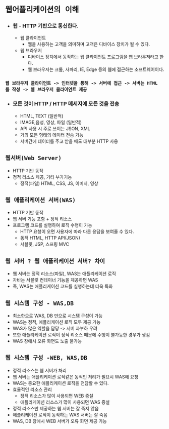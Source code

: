 # `웹어플리케이션의 이해 `

- ### 웹 - HTTP 기반으로 통신한다.
    - 웹 클라이언트 
        - 웹을 사용하는 고객을 의미하며 고객은 디바이스 장치가 될 수 있다.
    - 웹 브라우저
        - 디바이스 장치에서 동작하는 웹 클라이언트 프로그램을 웹 브라우저라고 한다.
        - 웹 브라우저는 크롬, 사파리, IE, Edge 등의 웹에 접근하는 소프트웨어이다.
### `웹 브라우저 클라이언트 -> 인터넷을 통해 -> 서버에 접근 -> 서버는 HTML 를 작성 -> 웹 브라우저 클라이언트 제공`
- ### 모든 것이 HTTP / HTTP 메세지에 모든 것을 전송
    - HTML, TEXT (일반적)
    - IMAGE,음성, 영상, 파일 (일반적)
    - API 사용 시 주로 쓰이는 JSON, XML
    - 거의 모든 형태의 데이터 전송 가능
    - 서버간에 데이터를 주고 받을 때도 대부분 HTTP 사용

## `웹서버(Web Server)`
- HTTP 기반 동작
- 정적 리소스 제공, 기타 부가기능
  - 정적(파일) HTML, CSS, JS, 이미지, 영상

## `웹 애플리케이션 서버(WAS)`
- HTTP 기반 동작
- 웹 서버 기능 포함  + 정적 리소스
- 프로그램 코드를 실행하여 로직 수행이 가능
    - HTTP 요청이 오면 사용자에 따라 다른 응답을 보여줄 수 있다.
    - 동적 HTML, HTTP API(JSON)
    - 서블릿, JSP, 스프링 MVC
## `웹 서버 ? 웹 애플리케이션 서버? 차이`
- 웹 서버는 정적 리소스(파일), WAS는 애플리케이션 로직
- 자바는 서블릿 컨테이너 기능을 제공하면 WAS
- 즉, WAS는 애플리케이션 코드를 실행하는데 더욱 특화

## `웹 시스템 구성 - WAS,DB`
- 최소한으로 WAS, DB 만으로 시스템 구성이 가능
- WAS는 정적, 애플리케이션 로직 모두 제공 가능
- WAS가 많은 역할을 담당 -> 서버 과부하 우려
- 또한 애플리케이션 로직이 정적 리소스 때문에 수행이 불가능한 경우가 생김
- WAS 장애시 오류 화면도 노출 불가능

## `웹 시스템 구성 -WEB, WAS,DB`
- 정적 리소스는 웹 서버가 처리
- 웹 서버는 애플리케이션 로직같은 동적인 처리가 필요시 WAS에 요청
- WAS는 중요한 애플리케이션 로직을 전담할 수 있다.
- 효율적인 리소스 관리
    - 정적 리소스가 많이 사용되면 WEB 증설
    - 애플리케이션 리소스가 많이 사용되면 WAS 증설
- 정적 리소스만 제공하는 웹 서버는 잘 죽지 않음
- 애플리케이션 로직이 동작하는 WAS 서버는 잘 죽음
- WAS, DB 장애시 WEB 서버가 오류 화면 제공 가능 